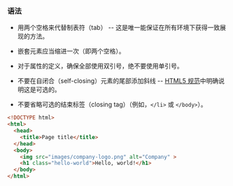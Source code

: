 ### 语法
- 用两个空格来代替制表符（tab） -- 这是唯一能保证在所有环境下获得一致展现的方法。

- 嵌套元素应当缩进一次（即两个空格）。

- 对于属性的定义，确保全部使用双引号，绝不要使用单引号。

- 不要在自闭合（self-closing）元素的尾部添加斜线 -- [HTML5 规范](https://dev.w3.org/html5/spec-author-view/syntax.html#syntax-start-tag)中明确说明这是可选的。

- 不要省略可选的结束标签（closing tag）（例如，`</li>` 或 `</body>`）。

```html
<!DOCTYPE html>
<html>
  <head>
    <title>Page title</title>
  </head>
  <body>
    <img src="images/company-logo.png" alt="Company" >
    <h1 class="hello-world">Hello, world!</h1>
  </body>
</html>
```